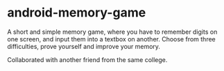 ﻿# android-memory-game
A short and simple memory game, where you have to remember digits on one screen, and input them into a textbox on another. Choose from three difficulties, prove yourself and improve your memory.

Collaborated with another friend from the same college.
